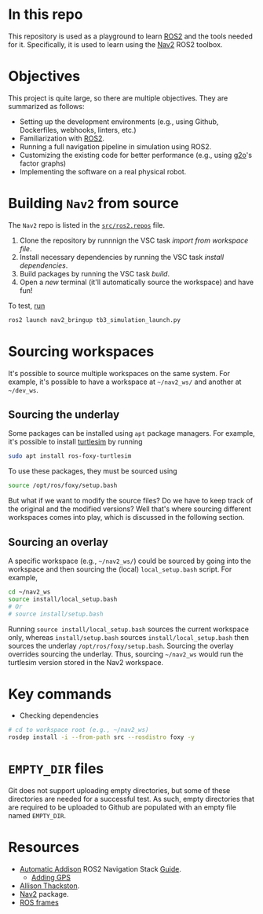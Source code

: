 # In this repo
This repository is used as a playground to learn [ROS2](https://docs.ros.org/en/foxy/index.html) and the tools needed for it. Specifically, it is used to learn using the [Nav2](https://navigation.ros.org/) ROS2 toolbox.

# Objectives
This project is quite large, so there are multiple objectives. They are summarized as follows:
- Setting up the development environments (e.g., using Github, Dockerfiles, webhooks, linters, etc.)
- Familiarization with [ROS2](https://docs.ros.org/en/foxy/index.html).
- Running a full navigation pipeline in simulation using ROS2.
- Customizing the existing code for better performance (e.g., using [g2o](https://github.com/RainerKuemmerle/g2o)'s factor graphs)
- Implementing the software on a real physical robot.

# Building `Nav2` from source
The `Nav2` repo is listed in the [`src/ros2.repos`](src/ros2.repos) file.
1. Clone the repository by runnnign the VSC task *import from workspace file*.
1. Install necessary dependencies by running the VSC task *install dependencies*.
1. Build packages by running the VSC task *build*.
1. Open a *new* terminal (it'll automatically source the workspace) and have fun!

To test, [run](https://automaticaddison.com/how-to-install-ros-2-navigation-nav2/#:~:text=cd%20~/nav2_ws-,ros2%20launch%20nav2_bringup%20tb3_simulation_launch.py,-rviz2%20will%20open)
```bash
ros2 launch nav2_bringup tb3_simulation_launch.py
```

# Sourcing workspaces
It's possible to source multiple workspaces on the same system. For example, it's possible to have a workspace at `~/nav2_ws/` and another at `~/dev_ws`.

## Sourcing the underlay
Some packages can be installed using `apt` package managers.
For example, it's possible to install [turtlesim](https://docs.ros.org/en/foxy/Tutorials/Turtlesim/Introducing-Turtlesim.html) by running
```bash
sudo apt install ros-foxy-turtlesim
```
To use these packages, they must be sourced using
```bash
source /opt/ros/foxy/setup.bash
```
But what if we want to modify the source files? Do we have to keep track of the original and the modified versions?
Well that's where sourcing different workspaces comes into play, which is discussed in the following section.

## Sourcing an overlay
A specific workspace (e.g., `~/nav2_ws/`) could be sourced by going into the workspace and then sourcing the (local) `local_setup.bash` script.
For example,
```bash
cd ~/nav2_ws
source install/local_setup.bash
# Or 
# source install/setup.bash
```
Running `source install/local_setup.bash` sources the current workspace only, whereas `install/setup.bash` sources `install/local_setup.bash` then sources the underlay `/opt/ros/foxy/setup.bash`.
Sourcing the overlay overrides sourcing the underlay. Thus, sourcing `~/nav2_ws` would run the turtlesim version stored in the Nav2 workspace.

# Key commands
- Checking dependencies 
```bash
# cd to workspace root (e.g., ~/nav2_ws)
rosdep install -i --from-path src --rosdistro foxy -y
```

# `EMPTY_DIR` files
Git does not support uploading empty directories, but some of these directories are needed for a successful test.
As such, empty directories that are required to be uploaded to Github are populated with an empty file named `EMPTY_DIR`.

# Resources
- [Automatic Addison](https://automaticaddison.com/) ROS2 Navigation Stack [Guide](https://automaticaddison.com/the-ultimate-guide-to-the-ros-2-navigation-stack/).
  - [Adding GPS](https://automaticaddison.com/category/robotics/page/15/)
- [Allison Thackston](https://www.allisonthackston.com/articles/vscode-docker-ros2.html).
- [Nav2](https://navigation.ros.org/getting_started/index.html#running-the-example) package.
- [ROS frames](https://www.ros.org/reps/rep-0105.html)
